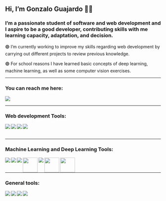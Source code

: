 ## Hi, I’m Gonzalo Guajardo 👋👋

### I’m a passionate student of software and web development and I aspire to be a good developer, contributing skills with me learning capacity, adaptation, and decision.

🟣 I’m currently working to improve my skills regarding web development by carrying out different projects to review previous knowledge.

🟣 For school reasons I have learned basic concepts of deep learning, machine learning, as well as some computer vision exercises.

---

### You can reach me here:

[<img src="https://img.icons8.com/color/48/000000/linkedin.png"/>][linkedin]

[linkedin]: https://www.linkedin.com/in/gonzaloguajardog/

---

### Web development Tools:
<img align="left" src="https://img.icons8.com/color/48/000000/javascript--v1.png"/>
<img align="left" src="https://img.icons8.com/color/48/000000/html-5--v1.png"/>
<img align="left" src="https://img.icons8.com/color/48/000000/css3.png"/>
<img align="left" src="[[https://img.icons8.com/color/48/000000/css3.pn](https://icons8.com/icon/13679/java)](https://icons8.com/icon/13679/java)"/>
<br/>
<br/>

---

### Machine Learning and Deep Learning Tools:

<img align="left" src="https://img.icons8.com/color/48/000000/python--v1.png"/>
<img align="left" src="https://img.icons8.com/fluency/48/000000/jupyter.png"/>
<img align="left" src="https://img.icons8.com/color/48/000000/numpy.png"/>
<img align="left" width="48" src="https://upload.wikimedia.org/wikipedia/commons/a/ae/Keras_logo.svg"/>
<img align="left" src="https://img.icons8.com/color/50/000000/tensorflow.png"/>
<img align="left" width="48" src="https://upload.wikimedia.org/wikipedia/commons/8/84/Matplotlib_icon.svg"/>
<img align="left" width="48" src="https://upload.wikimedia.org/wikipedia/commons/2/22/Pandas_mark.svg"/>

<br/>
<br/>

---

### General tools:
<img align="left" src="https://img.icons8.com/color/48/000000/visual-studio-code-2019.png"/>
<img align="left" src="https://img.icons8.com/color/48/000000/git.png"/>
<img align="left" src="https://img.icons8.com/material-outlined/48/000000/github.png"/>
<img align="left" src="https://img.icons8.com/color/48/000000/mysql-logo.png"/>
